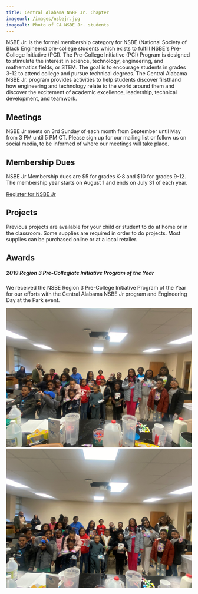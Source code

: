 ```yaml
---
title: Central Alabama NSBE Jr. Chapter
imageurl: /images/nsbejr.jpg
imagealt: Photo of CA NSBE Jr. students
---
```


NSBE Jr. is the formal membership category for NSBE (National Society of Black Engineers) pre-college
students which exists to fulfill NSBE's Pre-College Initiative (PCI). The Pre-College Initiative (PCI)
Program is designed to stimulate the interest in science, technology, engineering, and mathematics fields,
or STEM. The goal is to encourage students in grades 3-12 to attend college and pursue technical degrees.
The Central Alabama NSBE Jr. program provides activities to help students discover firsthand how engineering
and technology relate to the world around them and discover the excitement of academic excellence,
leadership, technical development, and teamwork.

## Meetings

NSBE Jr meets on 3rd Sunday of each month from September until May from 3 PM until 5 PM CT.
Please sign up for our mailing list or follow us on social media, to be informed of where our meetings
will take place.

## Membership Dues

NSBE Jr Membership dues are $5 for grades K-8 and $10 for grades 9-12. 
The membership year starts on August 1 and ends on July 31 of each year.

<a class="btn btn-outline-dark bg-warning text-dark" href="https://form.jotform.com/241484911412048">Register for NSBE Jr</a>

## Projects

Previous projects are available for your child or student to do at home or in the classroom. 
Some supplies are required in order to do projects. Most supplies can be purchased online or at 
a local retailer.

## Awards

##### 2019 Region 3 Pre-Collegiate Initiative Program of the Year

We received the NSBE Region 3 Pre-College Initiative Program of the Year for our efforts with
the Central Alabama NSBE Jr program and Engineering Day at the Park event.

<div class="container">
<div>
<img src="/images/nsbejr_2024_jan_1.jpg" alt="NSBE JR students" class="w-100">
</div>
<div>
<img src="/images/nsbejr_2024_jan_2.jpg" alt="NSBE JR students" class="w-100">
</div>
</div>
